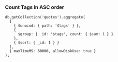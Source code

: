 
### Count Tags in ASC order
```
db.getCollection('quotes').aggregate(
  [
    { $unwind: { path: '$tags' } },
    {
      $group: { _id: '$tags', count: { $sum: 1 } }
    },
    { $sort: { _id: 1 } }
  ],
  { maxTimeMS: 60000, allowDiskUse: true }
);
```


